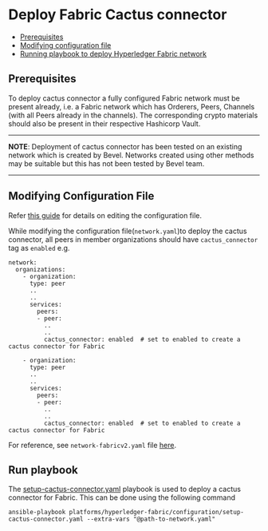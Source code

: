 [//]: # (##############################################################################################)
[//]: # (Copyright Accenture. All Rights Reserved.)
[//]: # (SPDX-License-Identifier: Apache-2.0)
[//]: # (##############################################################################################)

<a name = "deploy-fabric-cactus-connector"></a>
# Deploy Fabric Cactus connector

- [Prerequisites](#prerequisites)
- [Modifying configuration file](#create_config_file)
- [Running playbook to deploy Hyperledger Fabric network](#run_network)


<a name = "prerequisites"></a>
## Prerequisites
To deploy cactus connector a fully configured Fabric network must be present already, i.e. a Fabric network which has Orderers, Peers, Channels (with all Peers already in the channels). The corresponding crypto materials should also be present in their respective Hashicorp Vault. 

---
**NOTE**: Deployment of cactus connector has been tested on an existing network which is created by Bevel. Networks created using other methods may be suitable but this has not been tested by Bevel team.

---

<a name = "create_config_file"></a>
## Modifying Configuration File

Refer [this guide](../networkyaml-fabric.md) for details on editing the configuration file.

While modifying the configuration file(`network.yaml`)to deploy the cactus connector, all peers in member organizations should have `cactus_connector` tag as `enabled` e.g.

    network:
      organizations:
        - organization:
          type: peer
          ..
          ..
          services:
            peers:
            - peer:
              ..
              ..
              cactus_connector: enabled  # set to enabled to create a cactus connector for Fabric
              
        - organization:
          type: peer
          ..
          ..
          services:
            peers:
            - peer:
              ..
              ..
              cactus_connector: enabled  # set to enabled to create a cactus connector for Fabric

For reference, see `network-fabricv2.yaml` file [here](https://github.com/hyperledger/bevel/tree/main/platforms/hyperledger-fabric/configuration/samples).


<a name = "run_network"></a>
## Run playbook

The [setup-cactus-connector.yaml](https://github.com/hyperledger/bevel/tree/main/platforms/hyperledger-fabric/configuration/setup-cactus-connector.yaml) playbook is used to deploy a cactus connector for Fabric.
This can be done using the following command

```
ansible-playbook platforms/hyperledger-fabric/configuration/setup-cactus-connector.yaml --extra-vars "@path-to-network.yaml"
```
